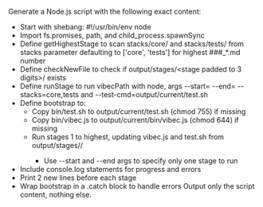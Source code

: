 Generate a Node.js script with the following exact content:
- Start with shebang: #!/usr/bin/env node
- Import fs.promises, path, and child_process.spawnSync
- Define getHighestStage to scan stacks/core/ and stacks/tests/ from stacks parameter defaulting to ['core', 'tests'] for highest ###_*.md number
- Define checkNewFile to check if output/stages/<stage padded to 3 digits>/<filename> exists
- Define runStage to run vibecPath with node, args --start=<stage> --end=<stage> --stacks=core,tests and --test-cmd=output/current/test.sh
- Define bootstrap to:
  - Copy bin/test.sh to output/current/test.sh (chmod 755) if missing
  - Copy bin/vibec.js to output/current/bin/vibec.js (chmod 644) if missing
  - Run stages 1 to highest, updating vibec.js and test.sh from output/stages/<stage>/ 
    - Use --start and --end args to specify only one stage to run
- Include console.log statements for progress and errors
- Print 2 new lines before each stage
- Wrap bootstrap in a .catch block to handle errors
Output only the script content, nothing else.
